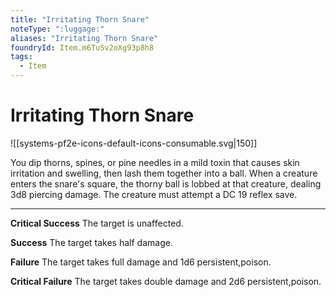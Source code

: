 ```yaml
---
title: "Irritating Thorn Snare"
noteType: ":luggage:"
aliases: "Irritating Thorn Snare"
foundryId: Item.m6TuSv2oXg93p8h8
tags:
  - Item
---
```


# Irritating Thorn Snare
![[systems-pf2e-icons-default-icons-consumable.svg|150]]

You dip thorns, spines, or pine needles in a mild toxin that causes skin irritation and swelling, then lash them together into a ball. When a creature enters the snare's square, the thorny ball is lobbed at that creature, dealing 3d8 piercing damage. The creature must attempt a DC 19 reflex save.

* * *

**Critical Success** The target is unaffected.

**Success** The target takes half damage.

**Failure** The target takes full damage and 1d6 persistent,poison.

**Critical Failure** The target takes double damage and 2d6 persistent,poison.
